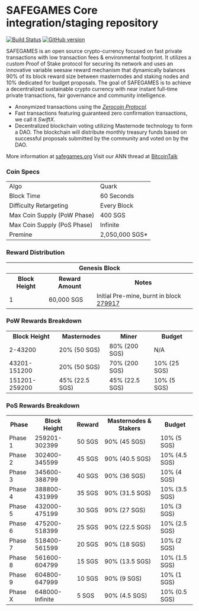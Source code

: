 SAFEGAMES Core integration/staging repository
=====================================

[![Build Status](https://travis-ci.org/SAFEGAMES-Project/SAFEGAMES.svg?branch=master)](https://travis-ci.org/SAFEGAMES-Project/SAFEGAMES) [![GitHub version](https://badge.fury.io/gh/SAFEGAMES-Project%2FSAFEGAMES.svg)](https://badge.fury.io/gh/SAFEGAMES-Project%2FSAFEGAMES)

SAFEGAMES is an open source crypto-currency focused on fast private transactions with low transaction fees & environmental footprint.  It utilizes a custom Proof of Stake protocol for securing its network and uses an innovative variable seesaw reward mechanism that dynamically balances 90% of its block reward size between masternodes and staking nodes and 10% dedicated for budget proposals. The goal of SAFEGAMES is to achieve a decentralized sustainable crypto currency with near instant full-time private transactions, fair governance and community intelligence.
- Anonymized transactions using the [_Zerocoin Protocol_](http://www.safegames.org/zsgs).
- Fast transactions featuring guaranteed zero confirmation transactions, we call it _SwiftX_.
- Decentralized blockchain voting utilizing Masternode technology to form a DAO. The blockchain will distribute monthly treasury funds based on successful proposals submitted by the community and voted on by the DAO.

More information at [safegames.org](http://www.safegames.org) Visit our ANN thread at [BitcoinTalk](http://www.bitcointalk.org/index.php?topic=1262920)

### Coin Specs
<table>
<tr><td>Algo</td><td>Quark</td></tr>
<tr><td>Block Time</td><td>60 Seconds</td></tr>
<tr><td>Difficulty Retargeting</td><td>Every Block</td></tr>
<tr><td>Max Coin Supply (PoW Phase)</td><td>400 SGS</td></tr>
<tr><td>Max Coin Supply (PoS Phase)</td><td>Infinite</td></tr>
<tr><td>Premine</td><td>2,050,000 SGS*</td></tr>
</table>

### Reward Distribution

<table>
<th colspan=4>Genesis Block</th>
<tr><th>Block Height</th><th>Reward Amount</th><th>Notes</th></tr>
<tr><td>1</td><td>60,000 SGS</td><td>Initial Pre-mine, burnt in block <a href="http://www.presstab.pw/phpexplorer/SAFEGAMES/block.php?blockhash=206d9cfe859798a0b0898ab00d7300be94de0f5469bb446cecb41c3e173a57e0">279917</a></td></tr>
</table>

### PoW Rewards Breakdown

<table>
<th>Block Height</th><th>Masternodes</th><th>Miner</th><th>Budget</th>
<tr><td>2-43200</td><td>20% (50 SGS)</td><td>80% (200 SGS)</td><td>N/A</td></tr>
<tr><td>43201-151200</td><td>20% (50 SGS)</td><td>70% (200 SGS)</td><td>10% (25 SGS)</td></tr>
<tr><td>151201-259200</td><td>45% (22.5 SGS)</td><td>45% (22.5 SGS)</td><td>10% (5 SGS)</td></tr>
</table>

### PoS Rewards Breakdown

<table>
<th>Phase</th><th>Block Height</th><th>Reward</th><th>Masternodes & Stakers</th><th>Budget</th>
<tr><td>Phase 1</td><td>259201-302399</td><td>50 SGS</td><td>90% (45 SGS)</td><td>10% (5 SGS)</td></tr>
<tr><td>Phase 2</td><td>302400-345599</td><td>45 SGS</td><td>90% (40.5 SGS)</td><td>10% (4.5 SGS)</td></tr>
<tr><td>Phase 3</td><td>345600-388799</td><td>40 SGS</td><td>90% (36 SGS)</td><td>10% (4 SGS)</td></tr>
<tr><td>Phase 4</td><td>388800-431999</td><td>35 SGS</td><td>90% (31.5 SGS)</td><td>10% (3.5 SGS)</td></tr>
<tr><td>Phase 5</td><td>432000-475199</td><td>30 SGS</td><td>90% (27 SGS)</td><td>10% (3 SGS)</td></tr>
<tr><td>Phase 6</td><td>475200-518399</td><td>25 SGS</td><td>90% (22.5 SGS)</td><td>10% (2.5 SGS)</td></tr>
<tr><td>Phase 7</td><td>518400-561599</td><td>20 SGS</td><td>90% (18 SGS)</td><td>10% (2 SGS)</td></tr>
<tr><td>Phase 8</td><td>561600-604799</td><td>15 SGS</td><td>90% (13.5 SGS)</td><td>10% (1.5 SGS)</td></tr>
<tr><td>Phase 9</td><td>604800-647999</td><td>10 SGS</td><td>90% (9 SGS)</td><td>10% (1 SGS)</td></tr>
<tr><td>Phase X</td><td>648000-Infinite</td><td>5 SGS</td><td>90% (4.5 SGS)</td><td>10% (0.5 SGS)</td></tr>
</table>
